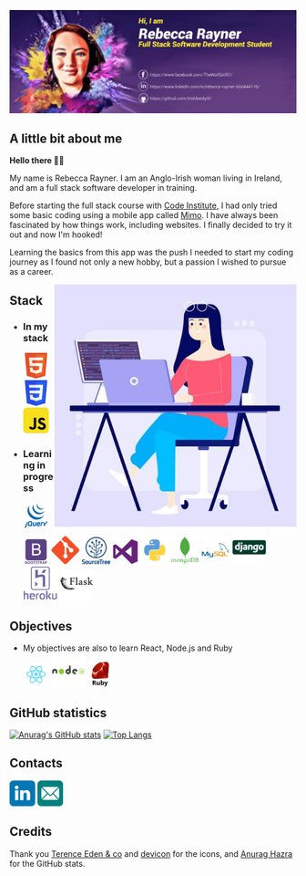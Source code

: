 ![banner](images/banner.png)

## A little bit about me 

**Hello there :wave::grinning:**

My name is Rebecca Rayner. I am an Anglo-Irish woman living in Ireland, and am a full stack software developer in training. 

Before starting the full stack course with [Code Institute](https://codeinstitute.net/), I had only tried some basic coding using a mobile app called [Mimo](https://getmimo.com/). I have always been fascinated by how things work, including websites. I finally decided to try it out and now I'm hooked!

Learning the basics from this app was the push I needed to start my coding journey as I found not only a new hobby, but a passion I wished to pursue as a career. 

<img align="right" alt="Female coder working at desk cartoon" src="images/female-coder-tiny.png" width="425" height="425" />

## Stack 

- ### **In my stack**
   <img height="45" width="45" src="https://github.com/edent/SuperTinyIcons/blob/master/images/svg/html5.svg" />  <img height="45" width="45" src="https://github.com/edent/SuperTinyIcons/blob/master/images/svg/css3.svg" />  <img height="45" width="45" src="https://github.com/edent/SuperTinyIcons/blob/master/images/svg/javascript.svg" />



- ### **Learning in progress**         
   <img height="45" width="45" src="https://github.com/devicons/devicon/blob/master/icons/jquery/jquery-plain-wordmark.svg" />  <img height="45" width="45" src="https://github.com/devicons/devicon/blob/master/icons/bootstrap/bootstrap-plain-wordmark.svg" />   <img height="50" width="50" src="https://github.com/devicons/devicon/blob/master/icons/git/git-original.svg" /> <img height="50" width="50" src="https://github.com/devicons/devicon/blob/master/icons/sourcetree/sourcetree-original-wordmark.svg" /> <img height="45" width="45" src="https://github.com/devicons/devicon/blob/master/icons/visualstudio/visualstudio-plain.svg" /> <img height="50" width="50" src="https://github.com/edent/SuperTinyIcons/blob/master/images/svg/python.svg" />  <img height="50" width="50" src="https://github.com/devicons/devicon/blob/master/icons/mongodb/mongodb-plain-wordmark.svg" />  <img height="50" width="50" src="https://github.com/devicons/devicon/blob/master/icons/mysql/mysql-original-wordmark.svg" />  <img height="60" width="60" src="https://github.com/devicons/devicon/blob/master/icons/django/django-original.svg" /> <img height="60" width="60" src="https://github.com/devicons/devicon/blob/master/icons/heroku/heroku-original-wordmark.svg" />  <img height="60" width="60" src="https://github.com/devicons/devicon/blob/master/icons/flask/flask-original-wordmark.svg" />


## Objectives
- My objectives are also to learn React, Node.js and Ruby       
   <img height="45" width="45" src="https://github.com/edent/SuperTinyIcons/blob/master/images/svg/react.svg" />  <img height="60" width="60" src="https://github.com/devicons/devicon/blob/master/icons/nodejs/nodejs-original-wordmark.svg" /> <img height="45" width="45" src="https://github.com/devicons/devicon/blob/master/icons/ruby/ruby-original-wordmark.svg" /> 


## GitHub statistics

<!-- ![Anurag's GitHub stats](https://github-readme-stats.vercel.app/api?username=lemocla&show_icons=true&theme=tokyonight&hide=prs) [![Top Langs](https://github-readme-stats.vercel.app/api/top-langs/?username=lemocla&layout=compact&theme=tokyonight)](https://github.com/anuraghazra/github-readme-stats) -->

[![Anurag's GitHub stats](https://github-readme-stats.vercel.app/api?username=Irishbecky91&show_icons=true&theme=tokyonight&hide=prs)](https://github.com/anuraghazra/github-readme-stats) [![Top Langs](https://github-readme-stats.vercel.app/api/top-langs/?username=Irishbecky91&layout=compact&theme=tokyonight)](https://github.com/anuraghazra/github-readme-stats)

## Contacts

<div>
<a href="https://www.linkedin.com/in/rebecca-rayner-66044417b/"><img height="45" width="45" src="https://github.com/edent/SuperTinyIcons/blob/master/images/svg/linkedin.svg" /></a> <a href="mailto:rebeccacains1991@hotmail.com"><img height="45" width="45" src="https://github.com/edent/SuperTinyIcons/blob/master/images/svg/email.svg" /></a>
 </div>

## Credits

Thank you [Terence Eden & co](https://github.com/edent/SuperTinyIcons) and [devicon](https://github.com/devicons) for the icons, and [Anurag Hazra](https://github.com/anuraghazra/github-readme-stats) for the GitHub stats.
